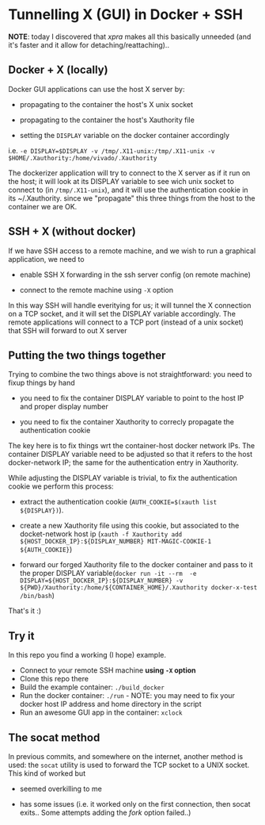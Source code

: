 Tunnelling X (GUI) in Docker + SSH
================================

**NOTE**: today I discovered that *xpra* makes all this basically unneeded (and it's faster and it allow for detaching/reattaching)..


Docker + X (locally)
--------------------
Docker GUI applications can use the host X server by:

- propagating to the container the host's X unix socket

- propagating to the container the host's Xauthority file

- setting the `DISPLAY` variable on the docker container accordingly

i.e. `-e DISPLAY=$DISPLAY -v /tmp/.X11-unix:/tmp/.X11-unix -v $HOME/.Xauthority:/home/vivado/.Xauthority`

The dockerizer application will try to connect to the X server as if it run on the host; it will look at its DISPLAY variable to see wich unix socket to connect to (in `/tmp/.X11-unix`), and it will use the authentication cookie in its ~/.Xauthority. since we "propagate" this three things from the host to the container we are OK.


SSH + X (without docker)
------------------------

If we have SSH access to a remote machine, and we wish to run a graphical application, we need to

- enable SSH X forwarding in the ssh server config (on remote machine)

- connect to the remote machine using `-X` option

In this way SSH will handle everitying for us; it will tunnel the X connection on a TCP socket, and it will set the DISPLAY variable accordingly. The remote applications will connect to a TCP port (instead of a unix socket) that SSH will forward to out X server


Putting the two things together
-------------------------------

Trying to combine the two things above is not straightforward: you need to fixup things by hand

- you need to fix the container DISPLAY variable to point to the host IP and proper display number

- you need to fix the container Xauthority to correcly propagate the authentication cookie

The key here is to fix things wrt the container-host docker network IPs. The container DISPLAY variable need to be adjusted so that it refers to the host docker-network IP; the same for the authentication entry in Xauthority.

While adjusting the DISPLAY variable is trivial, to fix the authentication cookie we perform this process:

- extract the authentication cookie (`AUTH_COOKIE=$(xauth list ${DISPLAY})`).

- create a new Xauthority file using this cookie, but associated to the docket-network host ip (`xauth -f Xauthority add ${HOST_DOCKER_IP}:${DISPLAY_NUMBER} MIT-MAGIC-COOKIE-1 ${AUTH_COOKIE}`)

- forward our forged Xauthority file to the docker container and pass to it the proper DISPLAY variable(`docker run -it --rm  -e DISPLAY=${HOST_DOCKER_IP}:${DISPLAY_NUMBER} -v ${PWD}/Xauthority:/home/${CONTAINER_HOME}/.Xauthority docker-x-test /bin/bash`)

That's it :)

Try it
------

In this repo you find a working (I hope) example.

- Connect to your remote SSH machine **using `-X` option**
- Clone this repo there
- Build the example container: `./build_docker`
- Run the docker container: `./run` - NOTE: you may need to fix your docker host IP address and home directory in the script
- Run an awesome GUI app in the container: `xclock`


The socat method
----------------

In previous commits, and somewhere on the internet, another method is used:
the `socat` utility is used to forward the TCP socket to a UNIX socket. This kind of worked but

- seemed overkilling to me

- has some issues (i.e. it worked only on the first connection, then socat exits.. Some attempts adding the *fork* option failed..)
